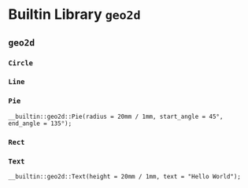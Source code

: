 # Builtin Library `geo2d`

## `geo2d`

### `Circle`

### `Line`

### `Pie`

```µcad,pie
__builtin::geo2d::Pie(radius = 20mm / 1mm, start_angle = 45°, end_angle = 135°);
```

### `Rect`

### `Text`

```µcad,text
__builtin::geo2d::Text(height = 20mm / 1mm, text = "Hello World");
```
